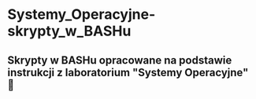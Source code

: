 # Systemy_Operacyjne-skrypty_w_BASHu

## Skrypty w BASHu opracowane na podstawie instrukcji z laboratorium "Systemy Operacyjne" 🥰
